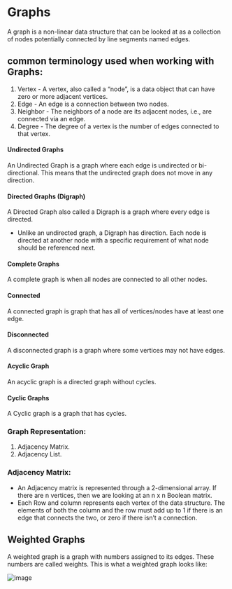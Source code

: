 # Graphs
A graph is a non-linear data structure that can be looked at as a collection of nodes potentially connected by line segments named edges.

## common terminology used when working with Graphs:

1. Vertex - A vertex, also called a “node”, is a data object that can have zero or more adjacent vertices.
2. Edge - An edge is a connection between two nodes.
3. Neighbor - The neighbors of a node are its adjacent nodes, i.e., are connected via an edge.
4. Degree - The degree of a vertex is the number of edges connected to that vertex.

#### Undirected Graphs
An Undirected Graph is a graph where each edge is undirected or bi-directional. This means that the undirected graph does not move in any direction.

#### Directed Graphs (Digraph)
A Directed Graph also called a Digraph is a graph where every edge is directed.
- Unlike an undirected graph, a Digraph has direction. Each node is directed at another node with a specific requirement of what node should be referenced next.

#### Complete Graphs
A complete graph is when all nodes are connected to all other nodes.

#### Connected
A connected graph is graph that has all of vertices/nodes have at least one edge.

#### Disconnected
A disconnected graph is a graph where some vertices may not have edges.

#### Acyclic Graph
An acyclic graph is a directed graph without cycles.

#### Cyclic Graphs
A Cyclic graph is a graph that has cycles.

### Graph Representation:
1. Adjacency Matrix.
2. Adjacency List.

### Adjacency Matrix:
- An Adjacency matrix is represented through a 2-dimensional array. If there are n vertices, then we are looking at an n x n Boolean matrix.
- Each Row and column represents each vertex of the data structure. The elements of both the column and the row must add up to 1 if there is an edge that connects the two, or zero if there isn’t a connection.

## Weighted Graphs
A weighted graph is a graph with numbers assigned to its edges. These numbers are called weights. This is what a weighted graph looks like:

![image](https://i.stack.imgur.com/b9AKw.gif)
